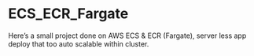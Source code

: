 # ECS_ECR_Fargate
Here’s a small project done on AWS ECS &amp; ECR (Fargate), server less app deploy that too auto scalable within cluster.
